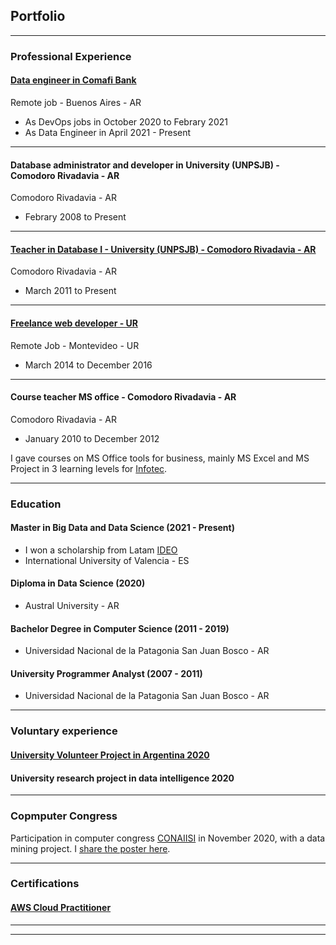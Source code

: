 ## Portfolio

---
### Professional Experience

#### [Data engineer in Comafi Bank](/exp_dataengineer)

Remote job - Buenos Aires - AR
- As DevOps jobs in October 2020 to Febrary 2021 
- As Data Engineer in April 2021 - Present


---
#### Database administrator and developer in University (UNPSJB) - Comodoro Rivadavia - AR

Comodoro Rivadavia - AR
- Febrary 2008 to Present

---
#### [Teacher in Database I - University (UNPSJB) - Comodoro Rivadavia - AR](/exp_dbi)
Comodoro Rivadavia - AR
- March 2011 to Present

---
#### [Freelance web developer - UR](/exp_sostemplaznza)
Remote Job - Montevideo - UR
- March 2014 to December 2016

---
#### Course teacher MS office - Comodoro Rivadavia - AR
Comodoro Rivadavia - AR
- January 2010 to December 2012

I gave courses on MS Office tools for business, mainly MS Excel and MS Project in 3 learning levels for [Infotec](https://www.infotec-cr.com.ar/).

---
### Education

#### Master in  Big Data and Data Science (2021 - Present)
- I won a scholarship from Latam [IDEO](https://becas.universidadviu.com/becas-ideo/)
- International University of Valencia - ES

#### Diploma in Data Science (2020)
- Austral University - AR

#### Bachelor Degree in Computer Science (2011 - 2019)
- Universidad Nacional de la Patagonia San Juan Bosco - AR 

#### University Programmer Analyst (2007 - 2011)
- Universidad Nacional de la Patagonia San Juan Bosco - AR

---
### Voluntary experience
#### [University Volunteer Project in Argentina 2020](/vol_university)

#### University research project in data intelligence 2020

---
### Copmputer Congress

Participation in computer congress [CONAIISI](http://conaiisi2020.frsfco.utn.edu.ar/) in November 2020, with a data mining project. I [share the poster here](/pdf/conaiisi.pdf).

---
### Certifications
#### [AWS Cloud Practitioner](https://www.credly.com/badges/3790a21a-0f34-4aad-9a27-852a5e4dcded)


---
---
